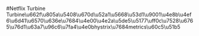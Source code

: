 #Netflix Turbine
Turbine\u662f\u805a\u5408\u670d\u52a1\u5668\u53d1\u9001\u4e8b\u4ef6\u6d41\u6570\u636e\u7684\u4e00\u4e2a\u5de5\u5177\uff0c\u7528\u6765\u76d1\u63a7\u96c6\u7fa4\u4e0bhystrix\u7684metrics\u60c5\u51b5
